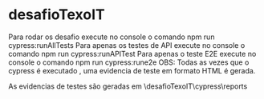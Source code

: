 # desafioTexoIT
Para rodar os desafio execute no console o comando npm run cypress:runAllTests
Para apenas os testes de API execute no console o comando npm run cypress:runAPITest
Para apenas o teste E2E execute no console o comando npm run cypress:rune2e
OBS: Todas as vezes que o cypress é executado , uma evidencia de teste em formato HTML é gerada.

As evidencias de testes são geradas em \desafioTexoIT\cypress\reports